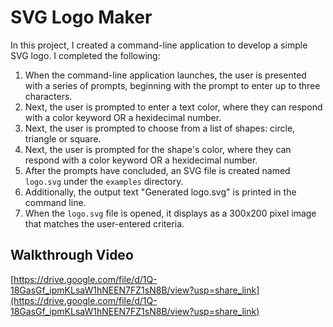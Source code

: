 # SVG Logo Maker

In this project, I created a command-line application to develop a simple SVG logo. I completed the following:

1. When the command-line application launches, the user is presented with a series of prompts, beginning with the prompt to enter up to three characters.
2. Next, the user is prompted to enter a text color, where they can respond with a color keyword OR a hexidecimal number.
3. Next, the user is prompted to choose from a list of shapes: circle, triangle or square.
4. Next, the user is prompted for the shape's color, where they can respond with a color keyword OR a hexidecimal number.
5. After the prompts have concluded, an SVG file is created named `logo.svg` under the `examples` directory.
6. Additionally, the output text "Generated logo.svg" is printed in the command line.
7. When the `logo.svg` file is opened, it displays as a 300x200 pixel image that matches the user-entered criteria.

## Walkthrough Video

[https://drive.google.com/file/d/1Q-18GasGf_ipmKLsaW1hNEEN7FZ1sN8B/view?usp=share_link](https://drive.google.com/file/d/1Q-18GasGf_ipmKLsaW1hNEEN7FZ1sN8B/view?usp=share_link)
